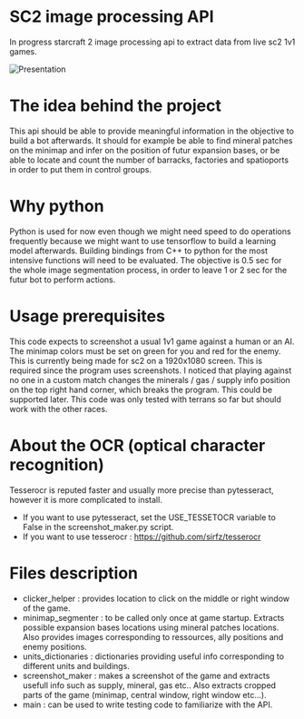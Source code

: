 # SC2 image processing API
In progress starcraft 2 image processing api to extract data from live sc2 1v1 games.

![Presentation](./templates/presentation.png?raw=true "Presentation")

# The idea behind the project
This api should be able to provide meaningful information in the objective to build a bot afterwards.
It should for example be able to find mineral patches on the minimap and infer on the position of futur expansion bases, or be able to locate and count the number of barracks, factories and spatioports in order to put them in control groups.

# Why python
Python is used for now even though we might need speed to do operations frequently because we might want to use tensorflow to build a learning model afterwards.
Building bindings from C++ to python for the most intensive functions will need to be evaluated.
The objective is 0.5 sec for the whole image segmentation process, in order to leave 1 or 2 sec for the futur bot to perform actions.

# Usage prerequisites
This code expects to screenshot a usual 1v1 game against a human or an AI. The minimap colors must be set on green for you and red for the enemy.
This is currently being made for sc2 on a 1920x1080 screen. This is required since the program uses screenshots. I noticed that playing against no one in a custom match changes the minerals / gas / supply info position on the top right hand corner, which breaks the program. This could be supported later.
This code was only tested with terrans so far but should work with the other races.

# About the OCR (optical character recognition)
Tesserocr is reputed faster and usually more precise than pytesseract, however it is more complicated to install.

- If you want to use pytesseract, set the USE_TESSETOCR variable to False in the screenshot_maker.py script.
- If you want to use tesserocr : https://github.com/sirfz/tesserocr

# Files description
- clicker_helper : provides location to click on the middle or right window of the game.
- minimap_segmenter : to be called only once at game startup. Extracts possible expansion bases locations using mineral patches locations. Also provides images corresponding to ressources, ally positions and enemy positions.
- units_dictionaries : dictionaries providing useful info corresponding to different units and buildings.
- screenshot_maker : makes a screenshot of the game and extracts usefull info such as supply, mineral, gas etc.. Also extracts cropped parts of the game (minimap, central window, right window etc...).
- main : can be used to write testing code to familiarize with the API.